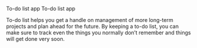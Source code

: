 To-do list app
To-do list app

To-do list helps you get a handle on management of more long-term projects and plan ahead for the future. By keeping a to-do list, you can make sure to track even the things you normally don’t remember and things will get done very soon.

